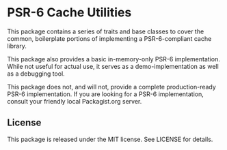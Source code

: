 # PSR-6 Cache Utilities

This package contains a series of traits and base classes to cover the common,
boilerplate portions of implementing a PSR-6-compliant cache library.

This package also provides a basic in-memory-only PSR-6 implementation. While
not useful for actual use, it serves as a demo-implementation as well as a
debugging tool.

This package does not, and will not, provide a complete production-ready PSR-6
implementation.  If you are looking for a PSR-6 implementation, consult your
friendly local Packagist.org server.

## License

This package is released under the MIT license.  See LICENSE for details.

